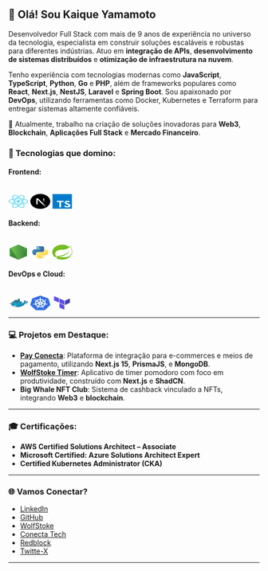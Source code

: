 ## 👋 Olá! Sou Kaique Yamamoto

Desenvolvedor Full Stack com mais de 9 anos de experiência no universo da tecnologia, especialista em construir soluções escaláveis e robustas para diferentes indústrias. Atuo em **integração de APIs**, **desenvolvimento de sistemas distribuídos** e **otimização de infraestrutura na nuvem**.

Tenho experiência com tecnologias modernas como **JavaScript**, **TypeScript**, **Python**, **Go** e **PHP**, além de frameworks populares como **React**, **Next.js**, **NestJS**, **Laravel** e **Spring Boot**. Sou apaixonado por **DevOps**, utilizando ferramentas como Docker, Kubernetes e Terraform para entregar sistemas altamente confiáveis.

🚀 Atualmente, trabalho na criação de soluções inovadoras para **Web3**, **Blockchain**, **Aplicações Full Stack** e **Mercado Financeiro**.

### 🚀 Tecnologias que domino:
#### **Frontend**:
<div style="display: inline_block"><br>
  <img align="center" alt="React" height="30" width="40" src="https://raw.githubusercontent.com/devicons/devicon/master/icons/react/react-original.svg">
  <img align="center" alt="Next.js" height="30" width="40" src="https://raw.githubusercontent.com/devicons/devicon/master/icons/nextjs/nextjs-original.svg">
  <img align="center" alt="TypeScript" height="30" width="40" src="https://raw.githubusercontent.com/devicons/devicon/master/icons/typescript/typescript-original.svg">
</div>

#### **Backend**:
<div style="display: inline_block"><br>
  <img align="center" alt="Node.js" height="30" width="40" src="https://raw.githubusercontent.com/devicons/devicon/master/icons/nodejs/nodejs-original.svg">
  <img align="center" alt="Python" height="30" width="40" src="https://raw.githubusercontent.com/devicons/devicon/master/icons/python/python-original.svg">
  <img align="center" alt="Spring Boot" height="30" width="40" src="https://raw.githubusercontent.com/devicons/devicon/master/icons/spring/spring-original.svg">
</div>

#### **DevOps e Cloud**:
<div style="display: inline_block"><br>
  <img align="center" alt="Docker" height="30" width="40" src="https://raw.githubusercontent.com/devicons/devicon/master/icons/docker/docker-original.svg">
  <img align="center" alt="Kubernetes" height="30" width="40" src="https://raw.githubusercontent.com/devicons/devicon/master/icons/kubernetes/kubernetes-plain.svg">
  <img align="center" alt="Terraform" height="30" width="40" src="https://raw.githubusercontent.com/devicons/devicon/master/icons/terraform/terraform-original.svg">
</div>

---

### 💻 Projetos em Destaque:
- **[Pay Conecta](https://github.com/conecta-tech/conecta-pay.git)**: Plataforma de integração para e-commerces e meios de pagamento, utilizando **Next.js 15**, **PrismaJS**, e **MongoDB**.
- **[WolfStoke Timer](https://wolfstoke.com)**: Aplicativo de timer pomodoro com foco em produtividade, construído com **Next.js** e **ShadCN**.
- **Big Whale NFT Club**: Sistema de cashback vinculado a NFTs, integrando **Web3** e **blockchain**.

---

### 🎓 Certificações:
- **AWS Certified Solutions Architect – Associate**
- **Microsoft Certified: Azure Solutions Architect Expert**
- **Certified Kubernetes Administrator (CKA)**

---

### 🌐 Vamos Conectar?
- [LinkedIn](https://www.linkedin.com/in/kaique-yamamoto/)
- [GitHub](https://github.com/kaiqueyamamoto)
- [WolfStoke](https://wolfstoke.com)
- [Conecta Tech](https://conecta-tech.com.br)
- [Redblock](https://redblock.com.nr)
- [Twitte-X](https://x.com/MitsuoSilva)

---
